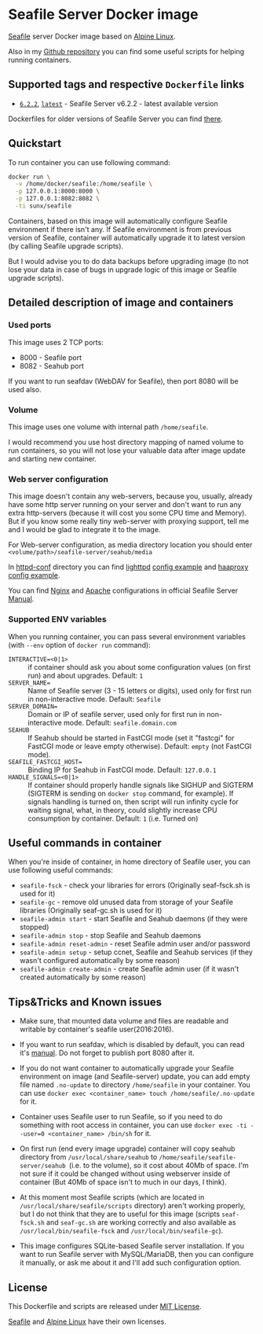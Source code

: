 # Seafile Server Docker image
[Seafile](http://seafile.com/) server Docker image based on [Alpine Linux](https://hub.docker.com/_/alpine/).

Also in my [Github repository](https://github.com/VGoshev/seafile-docker) you can find some useful scripts for helping running containers.

## Supported tags and respective `Dockerfile` links

* [`6.2.2`](https://github.com/VGoshev/seafile-docker/blob/6.2.2/docker/Dockerfile), [`latest`](https://github.com/VGoshev/seafile-docker/blob/master/docker/Dockerfile) - Seafile Server v6.2.2 - latest available version

Dockerfiles for older versions of Seafile Server you can find [there](https://github.com/VGoshev/seafile-docker/tags).

## Quickstart

To run container you can use following command:
```bash
docker run \
  -v /home/docker/seafile:/home/seafile \
  -p 127.0.0.1:8000:8000 \
  -p 127.0.0.1:8082:8082 \
  -ti sunx/seafile
```
Containers, based on this image will automatically configure
 Seafile environment if there isn't any. If Seafile environment is from previous version of Seafile, container will automatically upgrade it to latest version (by calling Seafile upgrade scripts).

But I would advise you to do data backups before upgrading image
 (to not lose your data in case of bugs in upgrade logic of this image or Seafile upgrade scripts).

## Detailed description of image and containers

### Used ports

This image uses 2 TCP ports:
* 8000 - Seafile port
* 8082 - Seahub port

If you want to run seafdav (WebDAV for Seafile), then port 8080 will be used also.

### Volume
This image uses one volume with internal path `/home/seafile`.

I would recommend you use host directory mapping of named volume to run containers, so you will not lose your valuable data after image update and starting new container.

### Web server configuration

This image doesn't contain any web-servers, because you, usually, already have some http server running on your server and don't want to run any extra http-servers (because it will cost you some CPU time and Memory). But if you know some really tiny web-server with proxying support, tell me and I would be glad to integrate it to the image.

For Web-server configuration, as media directory location you should enter
`<volume/path>/seafile-server/seahub/media`

In [httpd-conf](https://github.com/VGoshev/seafile-docker/blob/master/httpd-conf/) directory you can find
[lighttpd](https://www.lighttpd.net/) [config example](https://github.com/VGoshev/seafile-docker/blob/master/httpd-conf/lighttpd.conf.example) and
[haaproxy](https://www.haproxy.com/) [config example](https://github.com/VGoshev/seafile-docker/blob/master/httpd-conf/haproxy.cfg).

You can find
[Nginx](https://manual.seafile.com/deploy/deploy_with_nginx.html) and
[Apache](https://manual.seafile.com/deploy/deploy_with_apache.html)
configurations in official Seafile Server [Manual](https://manual.seafile.com/).

### Supported ENV variables

When you running container, you can pass several environment variables (with `--env` option of `docker run` command):

<dl>
  <dt><code>INTERACTIVE=<0|1></code></dt>
  <dd>if container should ask you about some configuration values (on first run) and about upgrades. Default: <code>1</code></dd>
  <dt><code>SERVER_NAME=<name></code></dt>
  <dd>Name of Seafile server (3 - 15 letters or digits), used only for first run in non-interactive mode. Default: <code>Seafile</code></dd>
  <dt><code>SERVER_DOMAIN=<domain|IP></code></dt>
  <dd>Domain or IP of seafile server, used only for first run in non-interactive mode. Default: <code>seafile.domain.com</code></dd>
  <dt><code>SEAHUB</code></dt>
  <dd>If Seahub should be started in FastCGI mode (set it "fastcgi" for FastCGI mode or leave empty otherwise). Default: <code>empty</code> (not FastCGI mode).</dd>
  <dt><code>SEAFILE_FASTCGI_HOST=<IP></code></dt>
  <dd>Binding IP for Seahub in FastCGI mode. Default: <code>127.0.0.1</code></dd>
  <dt><code>HANDLE_SIGNALS=<0|1></code></dt>
  <dd>If container should properly handle signals like SIGHUP and SIGTERM (SIGTERM is sending on <code>docker stop</code> command, for example). If signals handling is turned on, then script will run infinity cycle for waiting signal, what, in theory, could slightly increase CPU consumption by container. Default: <code>1</code> (i.e. Turned on)</dd>
</dl>

## Useful commands in container

When you're inside of container, in home directory of Seafile user, you can use following useful commands:
* `seafile-fsck` - check your libraries for errors (Originally seaf-fsck.sh is used for it)
* `seafile-gc` - remove old unused data from storage of your Seafile libraries (Originally seaf-gc.sh is used for it)
* `seafile-admin start` - start Seafile and Seahub daemons (if they were stopped)
* `seafile-admin stop` - stop Seafile and Seahub daemons
* `seafile-admin reset-admin` - reset Seafile admin user and/or password
* `seafile-admin setup` - setup ccnet, Seafile and Seahub services (if they wasn't configured automatically by some reason)
* `seafile-admin create-admin` - create Seafile admin user (if it wasn't created automatically by some reason)

## Tips&amp;Tricks and Known issues

* Make sure, that mounted data volume and files are readable and writable by container's seafile user(2016:2016).

* If you want to run seafdav, which is disabled by default, you can read it's [manual](https://manual.seafile.com/extension/webdav.html). Do not forget to publish port 8080 after it.

* If you do not want container to automatically upgrade your Seafile environment on image (and Seafile-server) update,
you can add empty file named `.no-update` to directory `/home/seafile` in your container. You can use `docker exec <container_name> touch /home/seafile/.no-update` for it.

* Container uses Seafile user to run Seafile, so if you need to do something with root access in container, you can use `docker exec -ti --user=0 <container_name> /bin/sh` for it.

* On first run (end every image upgrade) container will copy seahub directory from `/usr/local/share/seahub` to `/home/seafile/seafile-server/seahub `(i.e. to the volume), so it cost about 40Mb of space. I'm not sure if it could be changed without using webserver inside of container (But 40Mb of space isn't to much in our days, I think).

* At this moment most Seafile scripts (which are located in `/usr/local/share/seafile/scripts` directory) aren't working properly, but I do not think that they are to useful for this image (scripts `seaf-fsck.sh` and `seaf-gc.sh` are working correctly and also available as `/usr/local/bin/seafile-fsck` and `/usr/local/bin/seafile-gc`).

* This image configures SQLite-based Seafile server installation. If you want to run Seafile server with MySQL/MariaDB, then you can configure it manually, or ask me about it and I'll add such configuration option.

## License

This Dockerfile and scripts are released under [MIT License](https://github.com/VGoshev/seafile-docker/blob/master/LICENSE).

[Seafile](https://github.com/haiwen/seafile/blob/master/LICENSE.txt) and [Alpine Linux](https://www.alpinelinux.org/) have their own licenses.
